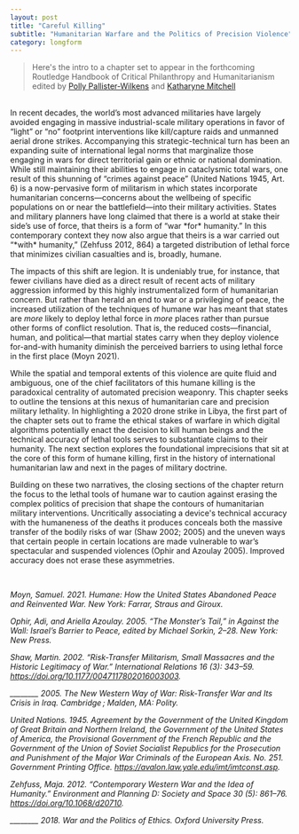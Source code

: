 ```yaml
---
layout: post
title: "Careful Killing"
subtitle: "Humanitarian Warfare and the Politics of Precision Violence"
category: longform
---
```


>Here's the intro to a chapter set to appear in the forthcoming Routledge Handbook of Critical Philanthropy and Humanitarianism edited by [Polly Pallister-Wilkens](https://www.uva.nl/en/profile/p/a/p.e.pallister-wilkins/p.e.pallister-wilkins.html) and [Katharyne Mitchell](https://katharynemitchell.sites.ucsc.edu/)

<br>
In recent decades, the world’s most advanced militaries have largely avoided engaging in massive industrial-scale military operations in favor of “light” or “no” footprint interventions like kill/capture raids and unmanned aerial drone strikes. Accompanying this strategic-technical turn has been an expanding suite of international legal norms that marginalize those engaging in wars for direct territorial gain or ethnic or national domination. While still maintaining their abilities to engage in cataclysmic total wars, one result of this shunning of “crimes against peace” (United Nations 1945, Art. 6) is a now-pervasive form of militarism in which states incorporate humanitarian concerns—concerns about the wellbeing of specific populations on or near the battlefield—into their military activities. States and military planners have long claimed that there is a world at stake their side’s use of force, that theirs is a form of “war *for* humanity.” In this contemporary context they now also argue that theirs is a war carried out “*with* humanity,” (Zehfuss 2012, 864) a targeted distribution of lethal force that minimizes civilian casualties and is, broadly, humane.

The impacts of this shift are legion. It is undeniably true, for instance, that fewer civilians have died as a direct result of recent acts of military aggression informed by this highly instrumentalized form of humanitarian concern. But rather than herald an end to war or a privileging of peace, the increased utilization of the techniques of humane war has meant that states are *more* likely to deploy lethal force in *more* places rather than pursue other forms of conflict resolution. That is, the reduced costs—financial, human, and political—that martial states carry when they deploy violence for-and-with humanity diminish the perceived barriers to using lethal force in the first place (Moyn 2021).

While the spatial and temporal extents of this violence are quite fluid and ambiguous, one of the chief facilitators of this humane killing is the paradoxical centrality of automated precision weaponry. This chapter seeks to outline the tensions at this nexus of humanitarian care and precision military lethality. In highlighting a 2020 drone strike in Libya, the first part of the chapter sets out to frame the ethical stakes of warfare in which digital algorithms potentially enact the decision to kill human beings and the technical accuracy of lethal tools serves to substantiate claims to their humanity. The next section explores the foundational imprecisions that sit at the core of this form of humane killing, first in the history of international humanitarian law and next in the pages of military doctrine.

Building on these two narratives, the closing sections of the chapter return the focus to the lethal tools of humane war to caution against erasing the complex politics of precision that shape the contours of humanitarian military interventions. Uncritically associating a device's technical accuracy with the humaneness of the deaths it produces conceals both the massive transfer of the bodily risks of war (Shaw 2002; 2005) and the uneven ways that certain people in certain locations are made vulnerable to war’s spectacular and suspended violences (Ophir and Azoulay 2005). Improved accuracy does not erase these asymmetries.

<br>

<cite>Moyn, Samuel. 2021. *Humane: How the United States Abandoned Peace and Reinvented War*. New York: Farrar, Straus and Giroux.

<cite>Ophir, Adi, and Ariella Azoulay. 2005. “The Monster’s Tail,” in *Against the Wall: Israel’s Barrier to Peace*, edited by Michael Sorkin, 2–28. New York: New Press.

<cite>Shaw, Martin. 2002. “Risk-Transfer Militarism, Small Massacres and the Historic Legitimacy of War.” *International Relations* 16 (3): 343–59. https://doi.org/10.1177/0047117802016003003.

<cite> ________ 2005. *The New Western Way of War: Risk-Transfer War and Its Crisis in Iraq*. Cambridge ; Malden, MA: Polity.

<cite>United Nations. 1945. *Agreement by the Government of the United Kingdom of Great Britain and Northern Ireland, the Government of the United States of America, the Provisional Government of the French Republic and the Government of the Union of Soviet Socialist Republics for the Prosecution and Punishment of the Major War Criminals of the European Axis. No. 251.* Government Printing Office. https://avalon.law.yale.edu/imt/imtconst.asp.

<cite>Zehfuss, Maja. 2012. “Contemporary Western War and the Idea of Humanity.” *Environment and Planning D: Society and Space* 30 (5): 861–76. https://doi.org/10.1068/d20710.

<cite>________ 2018. *War and the Politics of Ethics.* Oxford University Press.
